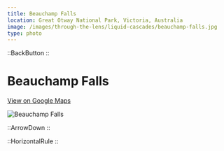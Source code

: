 ```yaml
---
title: Beauchamp Falls
location: Great Otway National Park, Victoria, Australia
image: /images/through-the-lens/liquid-cascades/beauchamp-falls.jpg
type: photo
---
```


::BackButton
::

# Beauchamp Falls

<a href="https://www.google.com/maps/search/?api=1&query=Beauchamp+Falls,+Great+Otway+National+Park,+Victoria,+Australia" target="_blank" rel="noopener noreferrer">View on Google Maps</a>

![Beauchamp Falls](/images/through-the-lens/liquid-cascades/beauchamp-falls.jpg)

<div class="mb-8"></div>

::ArrowDown
::

<div class="mb-8"></div>

::HorizontalRule
::
